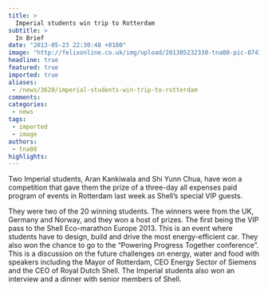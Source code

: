 ```yaml
---
title: >
  Imperial students win trip to Rotterdam
subtitle: >
  In Brief
date: "2013-05-23 22:30:48 +0100"
image: "http://felixonline.co.uk/img/upload/201305232330-tna08-pic-8741719026_8b4a130005.jpg"
headline: true
featured: true
imported: true
aliases:
 - /news/3620/imperial-students-win-trip-to-rotterdam
comments:
categories:
 - news
tags:
 - imported
 - image
authors:
 - tna08
highlights:
---
```


Two Imperial students, Aran Kankiwala and Shi Yunn Chua, have won a competition that gave them the prize of a three-day all expenses paid program of events in Rotterdam last week as Shell’s special VIP guests.

They were two of the 20 winning students. The winners were from the UK, Germany and Norway, and they won a host of prizes. The first being the VIP pass to the Shell Eco-marathon Europe 2013. This is an event where students have to design, build and drive the most energy-efficient car. They also won the chance to go to the “Powering Progress Together conference”. This is a discussion on the future challenges on energy, water and food with speakers including the Mayor of Rotterdam, CEO Energy Sector of Siemens and the CEO of Royal Dutch Shell. The Imperial students also won an interview and a dinner with senior members of Shell.

